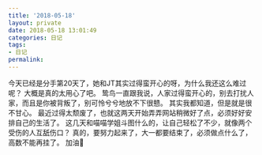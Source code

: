 ```yaml
---
title: '2018-05-18'
layout: private
date: 2018-05-18 13:01:49
categories: 日记
tags: 
- 日记
permalink:
---
```

今天已经是分手第20天了，她和JT其实过得蛮开心的呀，为什么我还这么难过呢？
大概是真的太用心了吧。
鸷鸟一直跟我说，人家过得蛮开心的，别去打扰人家，而且是你被背叛了，别可怜兮兮地放不下很戆。
其实我都知道，但是就是很不甘心。
最近过得太颓废了，也就这两天开始弄弄网站稍微好了点，必须好好安排自己的生活了。
这几天和喵喵学姐斗图什么的，让自己轻松了不少，就像两个受伤的人互舐伤口？
真的，要努力起来了，大一都要结束了，必须做点什么了，高数不能再挂了。
加油💪